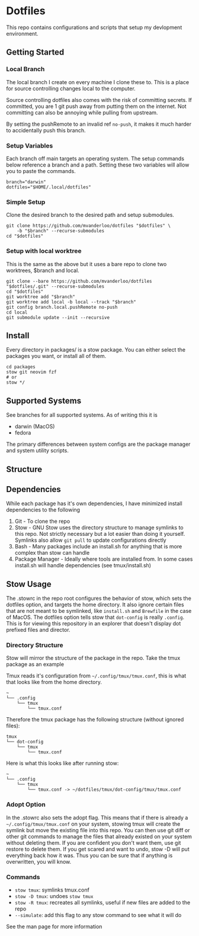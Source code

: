 # Dotfiles

This repo contains configurations and scripts that setup my devlopment environment.

## Getting Started

### Local Branch

The local branch I create on every machine I clone these to. This is a place for source controlling changes local to the computer.

Source controlling dotfiles also comes with the risk of committing secrets. If committed, you are 1 git push away from putting them on the internet. Not committing can also be annoying while pulling from upstream.

By setting the pushRemote to an invalid ref `no-push`, it makes it much harder to accidentally push this branch.

### Setup Variables

Each branch off main targets an operating system. The setup commands below reference a branch and a path. Setting these two variables will allow you to paste the commands.

```shell
branch="darwin"
dotfiles="$HOME/.local/dotfiles"
```

### Simple Setup

Clone the desired branch to the desired path and setup submodules.

```shell
git clone https://github.com/mvanderloo/dotfiles "$dotfiles" \
	-b "$branch" --recurse-submodules
cd "$dotfiles"
```

### Setup with local worktree

This is the same as the above but it uses a bare repo to clone two worktrees, $branch and local.

```shell
git clone --bare https://github.com/mvanderloo/dotfiles "$dotfiles/.git" --recurse-submodules
cd "$dotfiles"
git worktree add "$branch"
git worktree add local -b local --track "$branch"
git config branch.local.pushRemote no-push
cd local
git submodule update --init --recursive
```

## Install

Every directory in packages/ is a stow package. You can either select the packages you want, or install all of them.

```shell
cd packages
stow git neovim fzf
# or
stow */
```

## Supported Systems

See branches for all supported systems. As of writing this it is

- darwin (MacOS)
- fedora

The primary differences between system configs are the package manager and system utility scripts.

## Structure

## Dependencies

While each package has it's own dependencies, I have minimized install dependencies to the following

1. Git - To clone the repo
1. Stow - GNU Stow uses the directory structure to manage symlinks to this repo. Not strictly necessary but a lot easier than doing it yourself. Symlinks also allow `git pull` to update configurations directly
1. Bash - Many packages include an install.sh for anything that is more complex than stow can handle
1. Package Manager - Ideally where tools are installed from. In some cases install.sh will handle dependencies (see tmux/install.sh)

## Stow Usage

The .stowrc in the repo root configures the behavior of stow, which sets the dotfiles option, and targets the home directory. It also ignore certain files that are not meant to be symlinked, like `install.sh` and `Brewfile` in the case of MacOS. The dotfiles option tells stow that `dot-config` is really `.config`. This is for viewing this repository in an explorer that doesn't display dot prefixed files and director.

### Directory Structure

Stow will mirror the structure of the package in the repo. Take the tmux package as an example

Tmux reads it's configuration from `~/.config/tmux/tmux.conf`, this is what that looks like from the home directory.

```
~
└── .config
    └── tmux
        └── tmux.conf
```

Therefore the tmux package has the following structure (without ignored files):

```
tmux
└── dot-config
    └── tmux
        └── tmux.conf
```

Here is what this looks like after running stow:

```
~
└── .config
    └── tmux
        └── tmux.conf -> ~/dotfiles/tmux/dot-config/tmux/tmux.conf
```

### Adopt Option

In the .stowrc also sets the adopt flag. This means that if there is already a `~/.config/tmux/tmux.conf` on your system, stowing tmux will create the symlink but move the existing file into this repo. You can then use git diff or other git commands to manage the files that already existed on your system without deleting them. If you are confident you don't want them, use git restore to delete them. If you get scared and want to undo, stow -D will put everything back how it was. Thus you can be sure that if anything is overwritten, you will know.

### Commands

- `stow tmux`: symlinks tmux.conf
- `stow -D tmux`: undoes `stow tmux`
- `stow -R tmux`: recreates all symlinks, useful if new files are added to the repo
- `--simulate`: add this flag to any stow command to see what it will do

See the man page for more information
